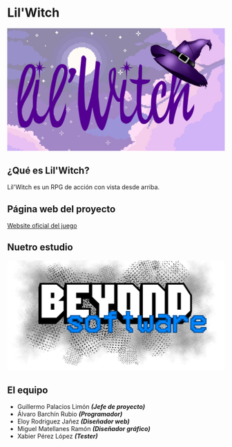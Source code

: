 # Lil'Witch

![alt text](https://github.com/TecnologiaVideojuegos/proyecto-videojuego-beyond-software/blob/master/Programacion/LilWitch/resources/logos/logo_1.png "Logo")

## ¿Qué es Lil'Witch?
Lil'Witch es un RPG de acción con vista desde arriba.

## Página web del proyecto
[Website oficial del juego](https://guillermopalacios97.wixsite.com/beyond-software)

## Nuetro estudio
![alt text](https://github.com/TecnologiaVideojuegos/proyecto-videojuego-beyond-software/blob/master/Programacion/LilWitch/resources/logos/Logo_BeyondSoftware.png "Logo")

## El equipo
* Guillermo Palacios Limón  **_(Jefe de proyecto)_**
* Álvaro Barchín Rubio  **_(Programador)_**
* Eloy Rodriguez Jañez  **_(Diseñador web)_**
* Miguel Matellanes Ramón  **_(Diseñador gráfico)_**
* Xabier Pérez López  **_(Tester)_**

